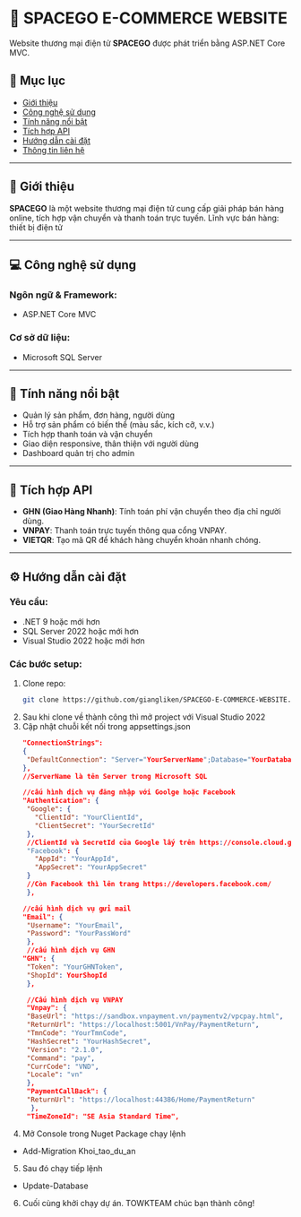 # 🚀 SPACEGO E-COMMERCE WEBSITE

Website thương mại điện tử **SPACEGO** được phát triển bằng ASP.NET Core MVC.

## 📌 Mục lục

- [Giới thiệu](#giới-thiệu)
- [Công nghệ sử dụng](#công-nghệ-sử-dụng)
- [Tính năng nổi bật](#tính-năng-nổi-bật)
- [Tích hợp API](#tích-hợp-api)
- [Hướng dẫn cài đặt](#hướng-dẫn-cài-đặt)
- [Thông tin liên hệ](#thông-tin-liên-hệ)

---

## 📖 Giới thiệu

**SPACEGO** là một website thương mại điện tử cung cấp giải pháp bán hàng online, tích hợp vận chuyển và thanh toán trực tuyến. Lĩnh vực bán hàng: thiết bị điện tử

---

## 💻 Công nghệ sử dụng

### Ngôn ngữ & Framework:
- ASP.NET Core MVC

### Cơ sở dữ liệu:
- Microsoft SQL Server

---

## 🌟 Tính năng nổi bật

- Quản lý sản phẩm, đơn hàng, người dùng
- Hỗ trợ sản phẩm có biến thể (màu sắc, kích cỡ, v.v.)
- Tích hợp thanh toán và vận chuyển
- Giao diện responsive, thân thiện với người dùng
- Dashboard quản trị cho admin

---

## 🔗 Tích hợp API

- **GHN (Giao Hàng Nhanh)**: Tính toán phí vận chuyển theo địa chỉ người dùng.
- **VNPAY**: Thanh toán trực tuyến thông qua cổng VNPAY.
- **VIETQR**: Tạo mã QR để khách hàng chuyển khoản nhanh chóng.

---
## ⚙️ Hướng dẫn cài đặt

### Yêu cầu:
- .NET 9 hoặc mới hơn
- SQL Server 2022 hoặc mới hơn
- Visual Studio 2022 hoặc mới hơn

### Các bước setup:

1. Clone repo:
   ```bash
   git clone https://github.com/giangliken/SPACEGO-E-COMMERCE-WEBSITE.git
2. Sau khi clone về thành công thì mở project với Visual Studio 2022
3. Cập nhật chuỗi kết nối trong appsettings.json
   ```json
   "ConnectionStrings": 
   {
    "DefaultConnection": "Server="YourServerName";Database="YourDatabaseName";Trusted_Connection=True;TrustServerCertificate=True" 
   },
   //ServerName là tên Server trong Microsoft SQL

   //cấu hình dịch vụ đăng nhập với Goolge hoặc Facebook
   "Authentication": {
    "Google": {
      "ClientId": "YourClientId",
      "ClientSecret": "YourSecretId"
    },
    //ClientId và SecretId của Google lấy trên https://console.cloud.google.com/
    "Facebook": {
      "AppId": "YourAppId",
      "AppSecret": "YourAppSecret"
    }
    //Còn Facebook thì lên trang https://developers.facebook.com/
    },
   
   //cấu hình dịch vụ gửi mail
   "Email": {
    "Username": "YourEmail",
    "Password": "YourPassWord"
    },
    //cấu hình dịch vụ GHN
   "GHN": {
    "Token": "YourGHNToken",
    "ShopId": YourShopId
    },

    //Cấu hình dịch vụ VNPAY
    "Vnpay": {
    "BaseUrl": "https://sandbox.vnpayment.vn/paymentv2/vpcpay.html",
    "ReturnUrl": "https://localhost:5001/VnPay/PaymentReturn",
    "TmnCode": "YourTmnCode",
    "HashSecret": "YourHashSecret",
    "Version": "2.1.0",
    "Command": "pay",
    "CurrCode": "VND",
    "Locale": "vn"
    },
    "PaymentCallBack": {
    "ReturnUrl": "https://localhost:44386/Home/PaymentReturn"
     },
    "TimeZoneId": "SE Asia Standard Time",

4. Mở Console trong Nuget Package chạy lệnh
- Add-Migration Khoi_tao_du_an
5. Sau đó chạy tiếp lệnh 
- Update-Database
6. Cuối cùng khởi chạy dự án. TOWKTEAM chúc bạn thành công!




